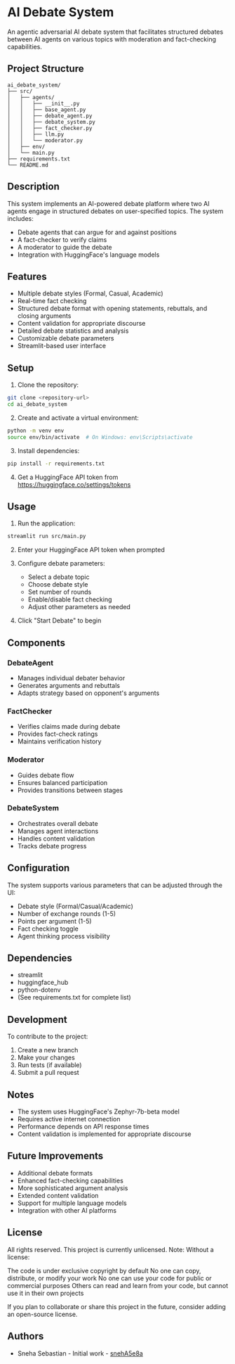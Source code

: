 # AI Debate System

An agentic adversarial AI debate system that facilitates structured debates between AI agents on various topics with moderation and fact-checking capabilities.

## Project Structure
```
ai_debate_system/
├── src/
│   ├── agents/
│   │   ├── __init__.py
│   │   ├── base_agent.py
│   │   ├── debate_agent.py
│   │   ├── debate_system.py
│   │   ├── fact_checker.py
│   │   ├── llm.py
│   │   └── moderator.py
│   ├── env/
│   └── main.py
├── requirements.txt
└── README.md
```

## Description

This system implements an AI-powered debate platform where two AI agents engage in structured debates on user-specified topics. The system includes:
- Debate agents that can argue for and against positions
- A fact-checker to verify claims
- A moderator to guide the debate
- Integration with HuggingFace's language models

## Features

- Multiple debate styles (Formal, Casual, Academic)
- Real-time fact checking
- Structured debate format with opening statements, rebuttals, and closing arguments
- Content validation for appropriate discourse
- Detailed debate statistics and analysis
- Customizable debate parameters
- Streamlit-based user interface

## Setup

1. Clone the repository:
```bash
git clone <repository-url>
cd ai_debate_system
```

2. Create and activate a virtual environment:
```bash
python -m venv env
source env/bin/activate  # On Windows: env\Scripts\activate
```

3. Install dependencies:
```bash
pip install -r requirements.txt
```

4. Get a HuggingFace API token from https://huggingface.co/settings/tokens

## Usage

1. Run the application:
```bash
streamlit run src/main.py
```

2. Enter your HuggingFace API token when prompted

3. Configure debate parameters:
   - Select a debate topic
   - Choose debate style
   - Set number of rounds
   - Enable/disable fact checking
   - Adjust other parameters as needed

4. Click "Start Debate" to begin

## Components

### DebateAgent
- Manages individual debater behavior
- Generates arguments and rebuttals
- Adapts strategy based on opponent's arguments

### FactChecker
- Verifies claims made during debate
- Provides fact-check ratings
- Maintains verification history

### Moderator
- Guides debate flow
- Ensures balanced participation
- Provides transitions between stages

### DebateSystem
- Orchestrates overall debate
- Manages agent interactions
- Handles content validation
- Tracks debate progress

## Configuration

The system supports various parameters that can be adjusted through the UI:
- Debate style (Formal/Casual/Academic)
- Number of exchange rounds (1-5)
- Points per argument (1-5)
- Fact checking toggle
- Agent thinking process visibility

## Dependencies

- streamlit
- huggingface_hub
- python-dotenv
- (See requirements.txt for complete list)

## Development

To contribute to the project:
1. Create a new branch
2. Make your changes
3. Run tests (if available)
4. Submit a pull request

## Notes

- The system uses HuggingFace's Zephyr-7b-beta model
- Requires active internet connection
- Performance depends on API response times
- Content validation is implemented for appropriate discourse

## Future Improvements

- Additional debate formats
- Enhanced fact-checking capabilities
- More sophisticated argument analysis
- Extended content validation
- Support for multiple language models
- Integration with other AI platforms

## License

All rights reserved. This project is currently unlicensed.
Note: Without a license:

The code is under exclusive copyright by default
No one can copy, distribute, or modify your work
No one can use your code for public or commercial purposes
Others can read and learn from your code, but cannot use it in their own projects

If you plan to collaborate or share this project in the future, consider adding an open-source license.

## Authors

* Sneha Sebastian - Initial work - [snehA5e8a](https://github.com/snehA5e8a)
